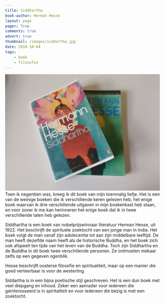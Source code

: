 ```yaml
---
title: Siddhartha
book-author: Herman Hesse
layout: page
pager: True
comments: true
advert: true
thumbnail: /images/siddartha.jpg
date: 2018-10-04
tags:
    - book
    - filosofie
---
```


![Siddhartha, Herman Hesse](/images/siddartha.jpg "Siddhartha, Herman Hesse")
Toen ik negentien was, kreeg ik dit boek van mijn toenmalig liefje. Het is een van de weinige boeken die ik verschillende keren gelezen heb, het enige boek waarvan ik drie verschillende uitgaven in mijn boekenkast heb staan, en voor zover ik me kan herinneren het enige boek dat ik in twee verschillende talen heb gelezen.

Siddhartha is een boek van nobelprijswinnaar literatuur Herman Hesse, uit 1922. Het beschrijft de spirituele zoektocht van een jonge man in India. Het boek volgt de man vanaf zijn adolecentie tot aan zijn middelbare leeftijd. De man heeft dezelfde naam heeft als de historische Buddha, en het boek zich ook afspeelt ten tijde van het leven van de Buddha. Toch zijn Siddhartha en de Buddha in dit boek twee verschillende personen. Ze ontmoeten mekaar zelfs op een gegeven ogenblik. 

Hesse beschrijft oosterse filosofie en spiritualiteit, maar op een manier die goed verteerbaar is voor de westerling.

Siddartha is in een bijna poetische stijl geschreven. Het is een dun boek met veel diepgang en inhoud. Zeker een aanrader voor iedereen die geïnteresseerd is in spiritaliteit en voor iedereen die bezig is met een zoektocht.    